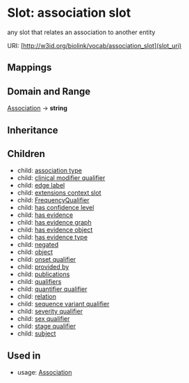 # Slot: association slot


any slot that relates an association to another entity

URI: [http://w3id.org/biolink/vocab/association_slot](slot_uri)
## Mappings

## Domain and Range

[Association](Association.md) -> **string**
## Inheritance

## Children

 *  child: [association type](association_type.md)
 *  child: [clinical modifier qualifier](clinical_modifier_qualifier.md)
 *  child: [edge label](edge_label.md)
 *  child: [extensions context slot](extensions_context_slot.md)
 *  child: [FrequencyQualifier](FrequencyQualifier.md)
 *  child: [has confidence level](has_confidence_level.md)
 *  child: [has evidence](has_evidence.md)
 *  child: [has evidence graph](has_evidence_graph.md)
 *  child: [has evidence object](has_evidence_object.md)
 *  child: [has evidence type](has_evidence_type.md)
 *  child: [negated](negated.md)
 *  child: [object](object.md)
 *  child: [onset qualifier](onset_qualifier.md)
 *  child: [provided by](provided_by.md)
 *  child: [publications](publications.md)
 *  child: [qualifiers](qualifiers.md)
 *  child: [quantifier qualifier](quantifier_qualifier.md)
 *  child: [relation](relation.md)
 *  child: [sequence variant qualifier](sequence_variant_qualifier.md)
 *  child: [severity qualifier](severity_qualifier.md)
 *  child: [sex qualifier](sex_qualifier.md)
 *  child: [stage qualifier](stage_qualifier.md)
 *  child: [subject](subject.md)
## Used in

 *  usage: [Association](Association.md)
